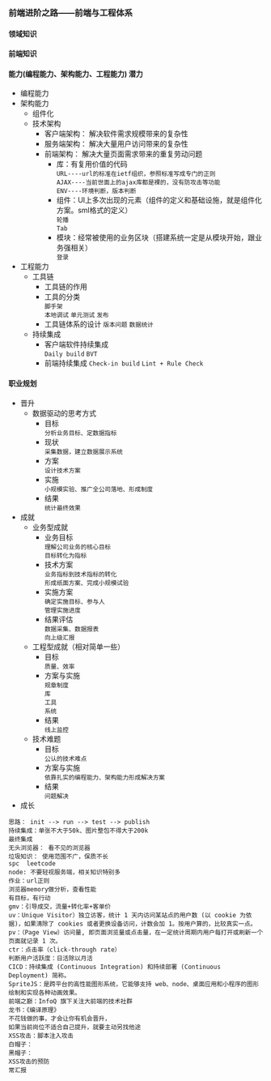 ### 前端进阶之路——前端与工程体系
#### 领域知识
#### 前端知识
#### 能力(编程能力、架构能力、工程能力) 潜力
* 编程能力
* 架构能力
    * 组件化
    * 技术架构
        * 客户端架构： 解决软件需求规模带来的复杂性
        * 服务端架构： 解决大量用户访问带来的复杂性
        * 前端架构： 解决大量页面需求带来的重复劳动问题
            * 库：有复用价值的代码  
                `URL----url的标准在ietf组织，参照标准写成专门的正则`  
                `AJAX----当前世面上的ajax库都是裸的，没有防攻击等功能`  
                `ENV----环境判断，版本判断`
            * 组件：UI上多次出现的元素（组件的定义和基础设施，就是组件化方案。sml格式的定义）  
                `轮播`  
                `Tab`
            * 模块：经常被使用的业务区块（搭建系统一定是从模块开始，跟业务强相关）   
                `登录`
* 工程能力
    * 工具链
        * 工具链的作用
        * 工具的分类  
            `脚手架`  
            `本地调试`
            `单元测试`
            `发布`
        * 工具链体系的设计
            `版本问题`
            `数据统计`
    * 持续集成
        * 客户端软件持续集成  
            `Daily build`
            `BVT`
        * 前端持续集成
            `Check-in build`
            `Lint + Rule Check`
#### 职业规划
* 晋升
    * 数据驱动的思考方式
        * 目标  
            `分析业务目标、定数据指标`
        * 现状  
            `采集数据，建立数据展示系统`
        * 方案  
            `设计技术方案`
        * 实施  
            `小规模实验、推广全公司落地、形成制度`
        * 结果  
            `统计最终效果`
* 成就
    * 业务型成就
        * 业务目标  
        `理解公司业务的核心目标`  
        `目标转化为指标`
        * 技术方案  
        `业务指标到技术指标的转化`  
        `形成纸面方案、完成小规模试验`
        * 实施方案  
        `确定实施目标、参与人`  
        `管理实施进度`
        * 结果评估  
        `数据采集、数据报表`  
        `向上级汇报`  
    * 工程型成就（相对简单一些）
        * 目标  
        `质量、效率`
        * 方案与实施  
        `规章制度`  
        `库`  
        `工具`  
        `系统`  
        * 结果  
        `线上监控`
    * 技术难题
        * 目标  
        `公认的技术难点`
        * 方案与实施  
        `依靠扎实的编程能力、架构能力形成解决方案`
        * 结果  
        `问题解决`
* 成长  
```
思路： init --> run --> test --> publish
持续集成：单张不大于50k、图片整包不得大于200k
最终集成
无头浏览器： 看不见的浏览器
垃圾知识： 使用范围不广，保质不长
spc  leetcode
node: 不要轻视服务端，相关知识特别多
作业：url正则
浏览器memory做分析，查看性能
有目标，有行动
gmv：引导成交，流量+转化率+客单价
uv：Unique Visitor）独立访客，统计 1 天内访问某站点的用户数 (以 cookie 为依据)，如果清除了 cookies 或者更换设备访问，计数会加 1。按用户算的，比较真实一点。
pv：（Page View）访问量, 即页面浏览量或点击量，在一定统计周期内用户每打开或刷新一个页面就记录 1 次。
ctr：点击率（click-through rate）
判断用户活跃度：日活除以月活
CICD：持续集成 (Continuous Integration) 和持续部署 (Continuous Deployment) 简称。
SpriteJS：是跨平台的高性能图形系统，它能够支持 web、node、桌面应用和小程序的图形绘制和实现各种动画效果。
前端之巅：InfoQ 旗下关注大前端的技术社群
龙书：《编译原理》
不花钱做的事，才会让你有机会晋升，
如果当前岗位不适合自己提升，就要主动另找他途
XSS攻击：脚本注入攻击
白帽子：
黑帽子：
XSS攻击的预防
常汇报
```
